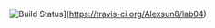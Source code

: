 ![Build Status](https://travis-ci.org/Alexsun8/lab04.svg?branch=master)](https://travis-ci.org/Alexsun8/lab04)
